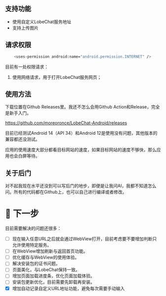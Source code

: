## 支持功能

- 使用自定义LobeChat服务地址
- 支持上传图片

## 请求权限

```bash
    <uses-permission android:name="android.permission.INTERNET" />
```

目前有一处权限请求：

1. 使用网络请求，用于打开LobeChat服务网页；

## 使用方法

下载位置在Github Releases里。我还不怎么会用Github Action和Release，完全是新手入门。

https://github.com/moreoronce/LobeChat-Android/releases

目前已经测试Android 14（API 34）和Android 12是使用没有问题，其他版本的兼容都还没测试。

应用的使用速度大部分都看目标网站的速度，如果目标网站的速度不够快，那么应用也会白屏等待。

## 关于后门

对不起我现在水平还没到可以写后门的地步，即便是让我问AI，我都不知道怎么问。所有的代码都在Github上，也可以自己进行编译或者修改。

# 🤗 下一步

目前需要解决的问题还很多：

- [ ]  现在输入任意URL之后就会通过WebView打开，目前考虑要不要增加判断只允许使用特定服务。
- [ ]  在WebView增加刷新与返回首页功能。
- [ ]  优化缓存与WebView的使用体验。
- [ ]  解决安装包的证书问题。
- [ ]  页面美化，与LobeChat保持一致。
- [ ]  增加页面加载进度条，优化页面加载体验。
- [ ]  安装包更新优化，目前需要先卸载再安装。
- [x]  增加自动记录自定义URL地址功能，避免每次需要手动输入
